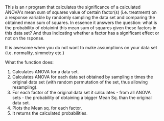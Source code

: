 This is an r program that calculates the significance of a calculated ANOVA's mean sum of squares value
of certain factor(s) (i.e. treatment) on a response variable by randomly sampling the data set and comparing the obtained mean sum of squares.
In essence it answers the question: what is the probability of obtainint this mean sum of squares given these factors in this data set?
And thus indicating whether a factor has a significant effect or not on the rsponse.

It is awesome when you do not want to make assumptions on your data set (i.e. normality, simmetry etc.)

What the function does:

1. Calculates ANOVA for a data set.
2. Calculates ANOVA for each data set obtained by sampling x times the original data set (with random permutation of the set, thus allowing resampling).
3. For each factor of the original data set it calculates - from all ANOVA sets - the probability of obtaining a bigger Mean Sq. than the original data set.
4. Plots the Mean sq. for each factor.
5. It returns the calculated probabilities.
